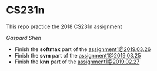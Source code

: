 # CS231n
This repo practice the 2018 CS231n assignment

*Gaspard Shen*

* Finish the **softmax** part of the assignment1@2019.03.26
* Finish the **svm** part of the assignment1@2019.03.25
* Finish the **knn** part of the assignment1@2019.02.27

